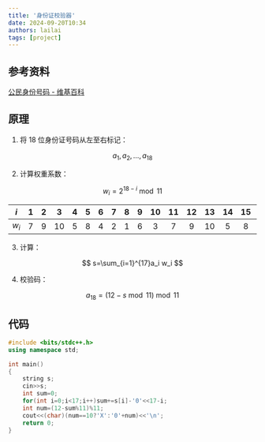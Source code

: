 ```yaml
---
title: '身份证校验器'
date: 2024-09-20T10:34
authors: lailai
tags: [project]
---
```


<!-- truncate -->

## 参考资料

[公民身份号码 - 维基百科](https://zh.wikipedia.org/zh-cn/公民身份号码)

## 原理

1. 将 $18$ 位身份证号码从左至右标记：

$$
a_1,a_2,\dots,a_{18}
$$

2. 计算权重系数：

$$
w_i=2^{18-i}\bmod 11
$$

|  $i$  | $1$ | $2$ | $3$  | $4$ | $5$ | $6$ | $7$ | $8$ | $9$ | $10$ | $11$ | $12$ | $13$ | $14$ | $15$ | $16$ | $17$ | $18$ |
| :---: | :-: | :-: | :--: | :-: | :-: | :-: | :-: | :-: | :-: | :--: | :--: | :--: | :--: | :--: | :--: | :--: | :--: | :--: |
| $w_i$ | $7$ | $9$ | $10$ | $5$ | $8$ | $4$ | $2$ | $1$ | $6$ | $3$  | $7$  | $9$  | $10$ | $5$  | $8$  | $4$  | $2$  | $1$  |

3. 计算：

$$
s=\sum_{i=1}^{17}a_i w_i
$$

4. 校验码：

$$
a_{18}=(12-s\bmod 11)\bmod 11
$$

## 代码

```cpp
#include <bits/stdc++.h>
using namespace std;

int main()
{
	string s;
	cin>>s;
	int sum=0;
	for(int i=0;i<17;i++)sum+=s[i]-'0'<<17-i;
	int num=(12-sum%11)%11;
	cout<<(char)(num==10?'X':'0'+num)<<'\n';
	return 0;
}
```
